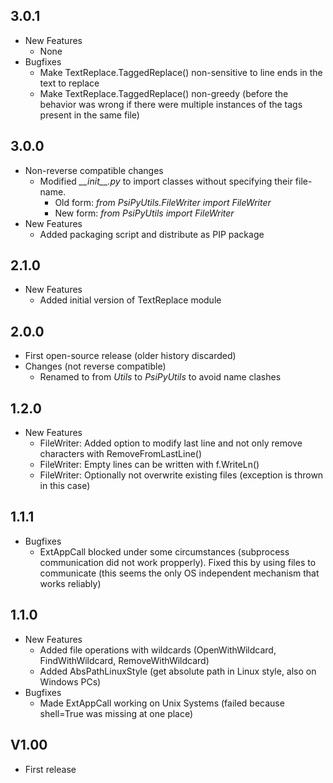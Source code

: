 ## 3.0.1
* New Features
  * None
* Bugfixes
  * Make TextReplace.TaggedReplace() non-sensitive to line ends in the text to replace
  * Make TextReplace.TaggedReplace() non-greedy (before the behavior was wrong if there were multiple instances of the tags present in the same file)

## 3.0.0
* Non-reverse compatible changes
  * Modified *\_\_init\_\_.py* to import classes without specifying their file-name.
    * Old form: *from PsiPyUtils.FileWriter import FileWriter*
    * New form: *from PsiPyUtils import FileWriter*
* New Features
  * Added packaging script and distribute as PIP package

## 2.1.0
* New Features
  * Added initial version of TextReplace module 

## 2.0.0
* First open-source release (older history discarded)
* Changes (not reverse compatible)
  * Renamed to from *Utils* to *PsiPyUtils* to avoid name clashes

## 1.2.0
* New Features
  * FileWriter: Added option to modify last line and not only remove characters with RemoveFromLastLine()
  * FileWriter: Empty lines can be written with f.WriteLn()
  * FileWriter: Optionally not overwrite existing files (exception is thrown in this case)  

## 1.1.1
* Bugfixes
  * ExtAppCall blocked under some circumstances (subprocess communication did not work propperly). Fixed this by using files to communicate (this seems the only OS independent mechanism that works reliably)

## 1.1.0
* New Features
  * Added file operations with wildcards (OpenWithWildcard, FindWithWildcard, RemoveWithWildcard)
  * Added AbsPathLinuxStyle (get absolute path in Linux style, also on Windows PCs)
* Bugfixes
  * Made ExtAppCall working on Unix Systems (failed because shell=True was missing at one place)

## V1.00
* First release
